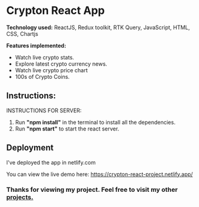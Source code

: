 # Crypton React App

**Technology used:** ReactJS, Redux toolkit, RTK Query, JavaScript, HTML, CSS, Chartjs

**Features implemented:**
- Watch live crypto stats.
- Explore latest crypto currency news.
- Watch live crypto price chart
- 100s of Crypto Coins.

## Instructions:

INSTRUCTIONS FOR SERVER:
1. Run **"npm install"** in the terminal to install all the dependencies.
2. Run **"npm start"** to start the react server.

## Deployment

I've deployed the app in netlify.com

You can view the live demo here: https://crypton-react-project.netlify.app/

### Thanks for viewing my project. Feel free to visit my other [projects.](https://github.com/suryad6201?tab=repositories)

